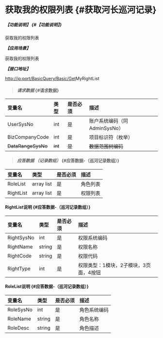 # 获取我的权限列表 {#获取河长巡河记录}

##### _【功能说明】_ {#【功能说明】}

获取我的权限列表

_**【应用场景】**_

获取我的权限列表

_**【接口地址】**_

[http://ip:port/BasicQuery/](http://ip:port/HMQuery/PatrolRiver/GetPatrolRivers)[Basic](http://ip:port/HMQuery/PatrolRiver/GetPatrolRivers)[/Get](http://ip:port/HMQuery/PatrolRiver/GetPatrolRivers)MyRightList

> #### _请求数据_ {#请求数据}

| 变量名 | 类型 | 是否必须 | 描述 |
| :--- | :--- | :--- | :--- |
| UserSysNo | int | 是 | 账户系统编码（同AdminSysNo） |
| BizCompanyCode | int | 是 | 项目标识符（枚举） |
| ~~DataRangeSysNo~~ | ~~int~~ | ~~是~~ | ~~数据范围树编码~~ |

> #### _应答数据 （记录数组）_ {#应答数据-（巡河记录数组）}

| 变量名 | 类型 | 是否必须 | 描述 |
| :--- | :--- | :--- | :--- |
| RoleList | array list | 是 | 角色列表 |
| RightList | array list | 是 | 权限列表 |

#### RightList说明 {#应答数据-（巡河记录数组）}

| 变量名 | 类型 | 是否必须 | 描述 |
| :--- | :--- | :--- | :--- |
| RightSysNo | int | 是 | 权限系统编码 |
| RightName | string | 是 | 权限名称 |
| RightCode | string | 是 | 权限代码 |
| RightType | int | 是 | 权限类型：1模块，2子模块，3页面，4按钮 |

#### RoleList说明 {#应答数据-（巡河记录数组）}

| 变量名 | 类型 | 是否必须 | 描述 |
| :--- | :--- | :--- | :--- |
| RoleSysNo | int | 是 | 角色系统编码 |
| RoleName | string | 是 | 角色名称 |
| RoleDesc | string | 是 | 角色描述 |



